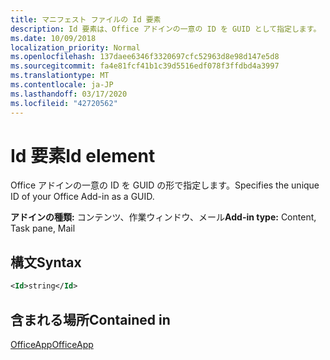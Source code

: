 ```yaml
---
title: マニフェスト ファイルの Id 要素
description: Id 要素は、Office アドインの一意の ID を GUID として指定します。
ms.date: 10/09/2018
localization_priority: Normal
ms.openlocfilehash: 137daee6346f3320697cfc52963d8e98d147e5d8
ms.sourcegitcommit: fa4e81fcf41b1c39d5516edf078f3ffdbd4a3997
ms.translationtype: MT
ms.contentlocale: ja-JP
ms.lasthandoff: 03/17/2020
ms.locfileid: "42720562"
---
```

# <a name="id-element"></a><span data-ttu-id="70042-103">Id 要素</span><span class="sxs-lookup"><span data-stu-id="70042-103">Id element</span></span>

<span data-ttu-id="70042-104">Office アドインの一意の ID を GUID の形で指定します。</span><span class="sxs-lookup"><span data-stu-id="70042-104">Specifies the unique ID of your Office Add-in as a GUID.</span></span>

<span data-ttu-id="70042-105">**アドインの種類:** コンテンツ、作業ウィンドウ、メール</span><span class="sxs-lookup"><span data-stu-id="70042-105">**Add-in type:** Content, Task pane, Mail</span></span>

## <a name="syntax"></a><span data-ttu-id="70042-106">構文</span><span class="sxs-lookup"><span data-stu-id="70042-106">Syntax</span></span>

```XML
<Id>string</Id>
```

## <a name="contained-in"></a><span data-ttu-id="70042-107">含まれる場所</span><span class="sxs-lookup"><span data-stu-id="70042-107">Contained in</span></span>

[<span data-ttu-id="70042-108">OfficeApp</span><span class="sxs-lookup"><span data-stu-id="70042-108">OfficeApp</span></span>](officeapp.md)

